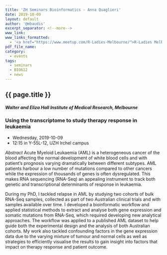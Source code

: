 ```yaml
---
title: 'ZH Seminars Bioinformatics - Anna Quaglieri'
date: 2019-10-09
layout: default
author: '@mbaudis'
excerpt_separator: <!--more-->
www_link:
www_links_formatted:
  - '<a href="https://www.meetup.com/R-Ladies-Melbourne/">R-Ladies Melbourne</a>'
pdf_file_name:
category:
  - events
tags:
  - seminars
  - BIO612
  - news
---
```


## {{ page.title }}
##### Walter and Eliza Hall Institute of Medical Research, Melbourne
### Using the transcriptome to study therapy response in leukaemia

* Wednesday, 2019-10-09
* 12:15 in Y-55L-12, UZH Irchel campus

<!--more-->

*Abstract* Acute Myeloid Leukaemia (AML) is a heterogeneous cancer of the blood affecting the normal development of white blood cells and with patient’s prognosis varying dramatically between different subtypes. AML patients harbour a low number of mutations compared to other cancers while the expression of thousands of genes is often dysregulated. This makes RNA sequencing (RNA-Seq) an appealing instrument to track both genetic and transcriptional determinants of response in leukaemia.  

During my PhD, I tackled relapse in AML by studying two cohorts of bulk RNA-Seq samples, collected as part of two Australian clinical trials and with samples available over time. I developed a bioinformatic workflow and applied statistical methods to extract and analyse both gene expression and somatic mutations from RNA-Seq, which required developing new analytical approaches. The workflow was applied to a published AML dataset to help guide both the experimental design and the analysis of both Australian cohorts. My work also tackled confounding factors in the gene expression data due to the varying mixture of tumour and normal cells as well as strategies to efficiently visualise the results to gain insight into factors that impact on therapy response and patient outcome.
